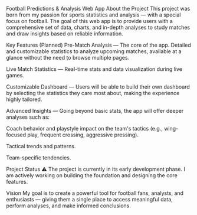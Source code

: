 Football Predictions & Analysis Web App
About the Project
This project was born from my passion for sports statistics and analysis — with a special focus on football.
The goal of this web app is to provide users with a comprehensive set of data, charts, and in-depth analyses to study matches and draw insights based on reliable information.

Key Features (Planned)
Pre-Match Analysis — The core of the app. Detailed and customizable statistics to analyze upcoming matches, available at a glance without the need to browse multiple pages.

Live Match Statistics — Real-time stats and data visualization during live games.

Customizable Dashboard — Users will be able to build their own dashboard by selecting the statistics they care most about, making the experience highly tailored.

Advanced Insights — Going beyond basic stats, the app will offer deeper analyses such as:

Coach behavior and playstyle impact on the team's tactics (e.g., wing-focused play, frequent crossing, aggressive pressing).

Tactical trends and patterns.

Team-specific tendencies.

Project Status
⚠️ The project is currently in its early development phase.
I am actively working on building the foundation and designing the core features.

Vision
My goal is to create a powerful tool for football fans, analysts, and enthusiasts — giving them a single place to access meaningful data, perform analyses, and make informed conclusions.
